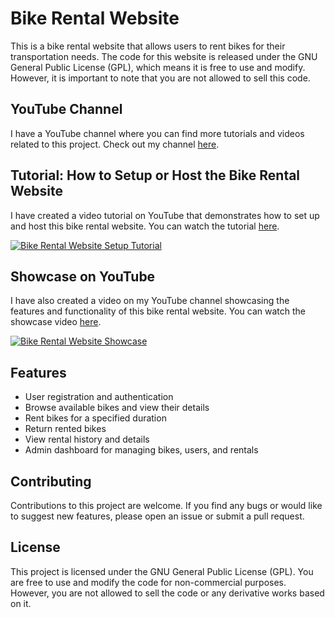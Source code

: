 # Bike Rental Website

This is a bike rental website that allows users to rent bikes for their transportation needs. The code for this website is released under the GNU General Public License (GPL), which means it is free to use and modify. However, it is important to note that you are not allowed to sell this code.

## YouTube Channel

I have a YouTube channel where you can find more tutorials and videos related to this project. Check out my channel [here](https://www.youtube.com/@GeekForeverChannel).

## Tutorial: How to Setup or Host the Bike Rental Website

I have created a video tutorial on YouTube that demonstrates how to set up and host this bike rental website. You can watch the tutorial [here](https://youtu.be/qnrXURmQSlI).

[![Bike Rental Website Setup Tutorial](https://www.google.com/url?sa=i&url=https%3A%2F%2Fwww.youtube.com%2Fwatch%3Fv%3DqnrXURmQSlI&psig=AOvVaw3DvzYY1b6oqHJW63CHpPzQ&ust=1683968347940000&source=images&cd=vfe&ved=0CBEQjRxqFwoTCPiP9Iu17_4CFQAAAAAdAAAAABAE)](https://youtu.be/qnrXURmQSlI)

## Showcase on YouTube

I have also created a video on my YouTube channel showcasing the features and functionality of this bike rental website. You can watch the showcase video [here](https://youtu.be/CMTObiR45LI).

[![Bike Rental Website Showcase](https://www.google.com/url?sa=i&url=https%3A%2F%2Fwww.youtube.com%2Fwatch%3Fv%3DCMTObiR45LI&psig=AOvVaw3syqbMu5qxCq4ZiT1a96bc&ust=1683967605368000&source=images&cd=vfe&ved=0CBEQjRxqFwoTCPj25qmy7_4CFQAAAAAdAAAAABAE)](https://youtu.be/CMTObiR45LI)

## Features

- User registration and authentication
- Browse available bikes and view their details
- Rent bikes for a specified duration
- Return rented bikes
- View rental history and details
- Admin dashboard for managing bikes, users, and rentals

## Contributing
Contributions to this project are welcome. If you find any bugs or would like to suggest new features, please open an issue or submit a pull request.

## License
This project is licensed under the GNU General Public License (GPL). You are free to use and modify the code for non-commercial purposes. However, you are not allowed to sell the code or any derivative works based on it.
